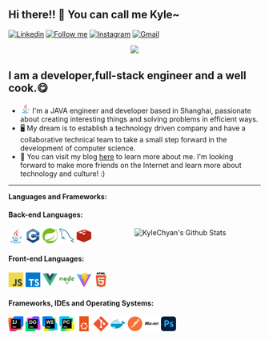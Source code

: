 ## Hi there!! 👋 You can call me Kyle~ 


[![Linkedin](https://img.shields.io/badge/-LinkedIn-blue?style=flat&logo=Linkedin&logoColor=white)](https://www.linkedin.com/in/leandra-silva-831b891ab/)
[<img src="https://img.shields.io/github/followers/LeandraOliveiraS?label=follow&style=social" height="22" title="Follow me" />](https://github.com/KyleChyan) 
[![Instagram](https://img.shields.io/badge/-Instagram-c13584?style=flat&labelColor=c13584&logo=instagram&logoColor=white)](https://www.instagram.com/_leandra.oliveiras)
[![Gmail](https://img.shields.io/badge/-Gmail-c14438?style=flat&logo=Gmail&logoColor=white)](mailto:leandra.silva@ccc.ufcg.edu.br)

<p align="center"><img src="https://i.imgur.com/A6bWGFl.gif"/></p>

## I am a developer,full-stack engineer and a well cook.😋
- <img height="20" alt="spring" src="https://raw.githubusercontent.com/devicons/devicon/master/icons/java/java-original.svg"> I'm a JAVA engineer and developer based in Shanghai, passionate about creating interesting things and solving problems in efficient ways.
- 🖥️ My dream is to establish a technology driven company and have a collaborative technical team to take a small step forward in the development of computer science.
- 🍻 You can visit my blog [here](https://github.com/KyleChyan) to learn more about me. I'm looking forward to make more friends on the Internet and learn more about technology and culture! :)

---

**Languages and Frameworks:**

#### Back-end Languages:

<!-- github-stats:start -->
<img width="50%" align="right" alt="KyleChyan's Github Stats" src="https://github-readme-stats.jha-vineet69.vercel.app/api?username=KyleChyan&hide=stars&show_icons=true&hide_border=false&theme=buefy" />
<!-- github-stats:end -->

<!-- Back-end languages:start -->

<code><img height="30" alt="spring" src="https://raw.githubusercontent.com/devicons/devicon/master/icons/java/java-original.svg"></code>
<code><img height="30" src="https://raw.githubusercontent.com/github/explore/80688e429a7d4ef2fca1e82350fe8e3517d3494d/topics/cpp/cpp.png"></code>
<code><img height="30" alt="spring" src="https://raw.githubusercontent.com/devicons/devicon/master/icons/spring/spring-original.svg"></code>
<code><img height="30" alt="mysql" src="https://raw.githubusercontent.com/devicons/devicon/master/icons/mysql/mysql-original.svg"></code>
<code><img height="30" alt="redis" src="https://raw.githubusercontent.com/devicons/devicon/master/icons/redis/redis-original.svg"></code>


<!-- Back-end languages:end -->
<!-- Front-endlanguages:start -->
#### Front-end Languages:
<code><img height="30" alt="javascript" src="https://raw.githubusercontent.com/devicons/devicon/master/icons/javascript/javascript-original.svg"></code>
<code><img height="30" alt="typescript" src="https://raw.githubusercontent.com/devicons/devicon/master/icons/typescript/typescript-original.svg"></code>
<code><img height="30" alt="vuejs" src="https://raw.githubusercontent.com/devicons/devicon/master/icons/vuejs/vuejs-original.svg"></code>
<code><img height="30" alt="nodejs" src="https://raw.githubusercontent.com/devicons/devicon/master/icons/nodejs/nodejs-plain-wordmark.svg"></code>
<code><img height="30" alt="vitejs" src="https://raw.githubusercontent.com/devicons/devicon/master/icons/vitejs/vitejs-original.svg"></code>
<code><img height="30" alt="html5" src="https://raw.githubusercontent.com/devicons/devicon/master/icons/html5/html5-original-wordmark.svg"></code>
<!-- Front-endlanguages:end -->

#### Frameworks, IDEs and Operating Systems:

<!-- tools:start -->
<code><img height="30" alt="intellij" src="https://raw.githubusercontent.com/devicons/devicon/master/icons/intellij/intellij-original.svg"></code>
<code><img height="30" alt="datagrip" src="https://raw.githubusercontent.com/devicons/devicon/master/icons/datagrip/datagrip-original.svg"></code>
<code><img height="30" alt="webstorm" src="https://raw.githubusercontent.com/devicons/devicon/master/icons/webstorm/webstorm-original.svg"></code>
<code><img height="30" alt="pycharm" src="https://raw.githubusercontent.com/devicons/devicon/master/icons/pycharm/pycharm-original.svg"></code>
<code><img height="30" alt="ubuntu" src="https://raw.githubusercontent.com/devicons/devicon/master/icons/ubuntu/ubuntu-original.svg"></code>
<code><img height="30" alt="git" src="https://raw.githubusercontent.com/devicons/devicon/master/icons/git/git-original.svg"></code>
<code><img height="30" alt="docker" src="https://raw.githubusercontent.com/devicons/devicon/master/icons/docker/docker-plain.svg"></code>
<code><img height="30" alt="postman" src="https://raw.githubusercontent.com/devicons/devicon/master/icons/postman/postman-original.svg"></code>
<code><img height="30" alt="maven" src="https://raw.githubusercontent.com/devicons/devicon/master/icons/maven/maven-original-wordmark.svg"></code>
<code><img height="30" alt="photoshop" src="https://raw.githubusercontent.com/devicons/devicon/master/icons/photoshop/photoshop-original.svg"></code>

<!-- tools:end -->






<!--
**KyleChyan/KyleChyan** is a ✨ _special_ ✨ repository because its `README.md` (this file) appears on your GitHub profile.

Here are some ideas to get you started:

- 🔭 I’m currently working on ...
- 🌱 I’m currently learning ...
- 👯 I’m looking to collaborate on ...
- 🤔 I’m looking for help with ...
- 💬 Ask me about ...
- 📫 How to reach me: ...
- 😄 Pronouns: ...
- ⚡ Fun fact: ...
-->
